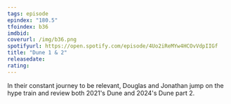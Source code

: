 ```yaml
---
tags: episode
epindex: "180.5"
tfoindex: b36
imdbid: 
coverurl: /img/b36.png
spotifyurl: https://open.spotify.com/episode/4Uo2iReMYw4HCOvVdpIIGf
title: "Dune 1 & 2"
releasedate: 
rating:
---
```


In their constant journey to be relevant, Douglas and Jonathan jump on the hype train and review both 2021's Dune and 2024's Dune part 2.